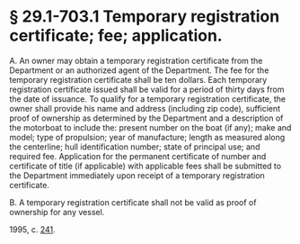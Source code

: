 # § 29.1-703.1 Temporary registration certificate; fee; application.

<p>A. An owner may obtain a temporary registration certificate from the Department or an authorized agent of the Department. The fee for the temporary registration certificate shall be ten dollars. Each temporary registration certificate issued shall be valid for a period of thirty days from the date of issuance. To qualify for a temporary registration certificate, the owner shall provide his name and address (including zip code), sufficient proof of ownership as determined by the Department and a description of the motorboat to include the: present number on the boat (if any); make and model; type of propulsion; year of manufacture; length as measured along the centerline; hull identification number; state of principal use; and required fee. Application for the permanent certificate of number and certificate of title (if applicable) with applicable fees shall be submitted to the Department immediately upon receipt of a temporary registration certificate.</p><p>B. A temporary registration certificate shall not be valid as proof of ownership for any vessel.</p><p>1995, c. <a href='http://lis.virginia.gov/cgi-bin/legp604.exe?951+ful+CHAP0241'>241</a>.</p>